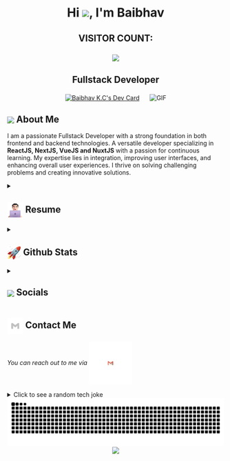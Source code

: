 <h1 align="center">Hi <img src="https://media.tenor.com/SNL9_xhZl9oAAAAi/waving-hand-joypixels.gif" width="32px"/>, I'm Baibhav</h1>
<h2 align="center"><p align="center">VISITOR COUNT:</p>
<p align="center"><img src="https://profile-counter.glitch.me/xxfreeshroudxx/count.svg"</p>
  <br>
  <br>
  Fullstack Developer
</h2>
  <div align="center">
    <a href="https://app.daily.dev/baibhavkc89"><img src="https://api.daily.dev/devcards/7596fea9d9984f04b1552e5310600481.png?r=s3x" width="300" alt="Baibhav K.C's Dev Card"/></a>
    &nbsp;&nbsp;&nbsp;&nbsp;
    <img alt="GIF" src="https://media4.giphy.com/media/11KzOet1ElBDz2/giphy.gif?cid=6c09b952ufa3xxbbm0mpuadm2zaik3wjp4m9luz2ly0lyz8d&ep=v1_internal_gif_by_id&rid=giphy.gif&ct=g" />
  </div>


## <img align ='center' src="https://i.giphy.com/media/v1.Y2lkPTc5MGI3NjExdjh2dDM4bDhyYzM5NmppaHJ6dG56Mmh3bTkyanFkdWRvZ3R1cGoycSZlcD12MV9pbnRlcm5hbF9naWZfYnlfaWQmY3Q9ZQ/LOnt6uqjD9OexmQJRB/giphy.gif" width="37" /> About Me

I am a passionate Fullstack Developer with a strong foundation in both frontend and backend technologies. A versatile developer specializing in **ReactJS, NextJS, VueJS and NuxtJS** with a passion for continuous learning. My expertise lies in integration, improving user interfaces, and enhancing overall user experiences. I thrive on solving challenging problems and creating innovative solutions.

<details>
 <summary>
    <h2> 
      <img align="center" src="https://github.com/xxFREESHROUDxx/xxFREESHROUDxx/blob/icons/about.png" width="37" /> 
    Resume
    </h2>
</summary>

 <details>
  <summary><h4> <img align="center" src="https://github.com/xxFREESHROUDxx/xxFREESHROUDxx/blob/icons/academics.gif" width="29"/> Academics</h4></summary>
  <span><img src="https://img.shields.io/badge/Bsc_CSIT-Tribhuwan_University-1877F2?style=for-the-badge"></span>
  <span><img src="https://img.shields.io/badge/GPA-3.2/4-EFEEE9?style=for-the-badge"></span>
 </details>

 <details>
  <summary><h4> <img align="center" src="https://github.com/xxFREESHROUDxx/xxFREESHROUDxx/blob/icons/experience.gif" width="29"/> Experience</h4></summary>
   
  - **FullStack Developer** at Bookmundi Aps | 2nd October, 2023 - Present
    - Migrated old bookmundi website into NextJS which is still in progress.
    - Improved UI loading speed and mobile responsiveness, reducing user-reported bugs by 20%. 
    - Upgraded old bookmundi website design with new modern styles. 

  - **Frontend Developer** at Proshore Pvt. Ltd. | Feb 2023 - June 2024
    - Worked on a time tracking web application that can keep time logs records of users similar to Clockify. It was designed to replace Clockify for all the employees of the company. 
    - The primary objective of the project was to provide users with a straightforward and intuitive time tracking solution.
    - The technologies utilized for this project included React, HTML, CSS, JavaScript, and Tailwind CSS. Additionally, we incorporated API calls, including bearer tokens, to ensure seamless integration with the backend.

  - **Frontend Developer** at Lightweb Group Pvt. Ltd. | Jan 2020 - May 2022
    - Started as a frontend developer after a successful 6-month internship. Transitioned from personal projects to handling professional tasks.
    - Initiated personal projects, refining skills in React, HTML, CSS, and JavaScript. Evolved into contributing to more complex projects with professional design standards.
    - Gained a solid grasp of Git, mastering version control for efficient code management. Learned best practices for interface design, focusing on user experience and aestheticsc.
    - Expanded skills beyond design aesthetics. Gained insights into web accessibility, recognizing its importance. Developed expertise in optimizing SEO and improving website performance.
  
 </details>

  <details>
  <summary><h4> <img align="center" src="https://github.com/xxFREESHROUDxx/xxFREESHROUDxx/blob/icons/techstack.gif" width="29"/> Tech Stack</h4></summary>
   
  #### Languages
  ![HTML5](https://img.shields.io/badge/html5-%23E34F26.svg?style=for-the-badge&logo=html5&logoColor=white)
  ![CSS3](https://img.shields.io/badge/css3-%231572B6.svg?style=for-the-badge&logo=css3&logoColor=white) 
  ![JavaScript](https://img.shields.io/badge/javascript-%23323330.svg?style=for-the-badge&logo=javascript&logoColor=%23F7DF1E) 
  ![Typescript](https://img.shields.io/badge/TypeScript-007ACC?style=for-the-badge&logo=typescript&logoColor=white)
  ![C](https://img.shields.io/badge/c-%2300599C.svg?style=for-the-badge&logo=c&logoColor=white) 
  ![C++](https://img.shields.io/badge/c++-%2300599C.svg?style=for-the-badge&logo=c%2B%2B&logoColor=white)  
  ![Java](https://img.shields.io/badge/java-%23ED8B00.svg?style=for-the-badge&logo=java&logoColor=white) 

  #### Libraries/Frameworks
  ![Bootstrap](https://img.shields.io/badge/bootstrap-%23563D7C.svg?style=for-the-badge&logo=bootstrap&logoColor=white) 
  ![TailwindCSS](https://img.shields.io/badge/tailwindcss-%2338B2AC.svg?style=for-the-badge&logo=tailwind-css&logoColor=white) 
  ![React](https://img.shields.io/badge/react-%2320232a.svg?style=for-the-badge&logo=react&logoColor=%2361DAFB) 
  ![Next JS](https://img.shields.io/badge/Next-black?style=for-the-badge&logo=next.js&logoColor=white) 
  ![Express.js](https://img.shields.io/badge/threejs-black?style=for-the-badge&logo=three.js&logoColor=white) 
  ![Firebase](https://img.shields.io/badge/firebase-%23039BE5.svg?style=for-the-badge&logo=firebase) 
  ![MySQL](https://img.shields.io/badge/mysql-%2300f.svg?style=for-the-badge&logo=mysql&logoColor=white) 
  ![MongoDB](https://img.shields.io/badge/MongoDB-%234ea94b.svg?style=for-the-badge&logo=mongodb&logoColor=white) 

  #### Deployment
  ![AWS](https://img.shields.io/badge/AWS-%23FF9900.svg?style=for-the-badge&logo=amazon-aws&logoColor=white) 
  ![Netlify](https://img.shields.io/badge/netlify-%23000000.svg?style=for-the-badge&logo=netlify&logoColor=#00C7B7) 
  ![Heroku](https://img.shields.io/badge/heroku-%23430098.svg?style=for-the-badge&logo=heroku&logoColor=white) 
  ![Vercel](https://img.shields.io/badge/vercel-%23000000.svg?style=for-the-badge&logo=vercel&logoColor=white)

  #### Tools
  ![Adobe Lightroom](https://img.shields.io/badge/Adobe%20Lightroom-31A8FF.svg?style=for-the-badge&logo=Adobe%20Lightroom&logoColor=white) 
  ![Adobe Photoshop](https://img.shields.io/badge/adobephotoshop-%2331A8FF.svg?style=for-the-badge&logo=adobephotoshop&logoColor=white) 
  ![Adobe Premiere Pro](https://img.shields.io/badge/Adobe%20Premiere%20Pro-9999FF.svg?style=for-the-badge&logo=Adobe%20Premiere%20Pro&logoColor=white) 
  ![Figma](https://img.shields.io/badge/figma-%23F24E1E.svg?style=for-the-badge&logo=figma&logoColor=white) 
  ![Notion](https://img.shields.io/badge/Notion-%23000000.svg?style=for-the-badge&logo=notion&logoColor=white)
  
</details>

 <details>
  <summary><h4> <img align="center" src="https://github.com/xxFREESHROUDxx/xxFREESHROUDxx/blob/icons/projects.gif" width="29"/> Projects</h4></summary>

  #### <a href="https://github.com/xxFREESHROUDxx/portfolio-website">Portfolio Website</a>
  <span><img src="https://camo.githubusercontent.com/6c3957842901e5baa389f3bb8758c8966683333b28493013062fcab5fab645e7/68747470733a2f2f696d672e736869656c64732e696f2f62616467652f52656163742d3230323332413f7374796c653d666f722d7468652d6261646765266c6f676f3d7265616374266c6f676f436f6c6f723d363144414642"></span>
  <span><img src="https://camo.githubusercontent.com/6c62369c4e99b8a15e8bc2252842ba29e6af1a870849ba36b78e534304113437/68747470733a2f2f696d672e736869656c64732e696f2f62616467652f5461696c77696e645f4353532d3338423241433f7374796c653d666f722d7468652d6261646765266c6f676f3d7461696c77696e642d637373266c6f676f436f6c6f723d7768697465" /></span>
  - Created personal portfolio website for myself using ReactJS. 
</details>

</details>

<details>
  <summary><h2> <img align="center" src="https://github.com/xxFREESHROUDxx/xxFREESHROUDxx/blob/icons/stats.gif" width="32"/> Github Stats</h2></summary>
  
  ### GitHub
  <div align="center">

   Github Stats             |  Github streaks / Contributions
:-------------------------:|:-------------------------:
<img src="https://github-readme-stats.vercel.app/api?username=xxfreeshroudxx&show_icons=true&locale=en" width="500" alt="xxfreeshroudxx" /> | <img src="https://github-readme-streak-stats.herokuapp.com/?user=xxfreeshroudxx&" alt="xxfreeshroudxx" width="500" />

   ![](https://github-readme-stats.vercel.app/api/top-langs/?username=xxFREESHROUDxx&theme=tokyonight&hide_border=false&include_all_commits=true&count_private=false&layout=compact)<br/>
   ![](https://github-readme-activity-graph.vercel.app/graph?username=xxFREESHROUDxx&theme=tokyo-night)<br/>

  </div>
  
</details>

<details>
  <summary><h2> <img align ='center' src='https://i.giphy.com/media/v1.Y2lkPTc5MGI3NjExaGtqdDdwN2oyNWJ4czlncHBkamJxaHcxYmVmcXY3a3I3MjRmYjBrbCZlcD12MV9pbnRlcm5hbF9naWZfYnlfaWQmY3Q9ZQ/kmUvauX8TMWg0OsqKW/giphy.gif' width ='37' /> Socials</h2></summary>

<div style="display: flex; flex-direction: column; justify-content: center; align-items: center; ">
  <a href="https://github.com/xxFREESHROUDxx">
    <img align="center" src="https://github.com/xxFREESHROUDxx/xxFREESHROUDxx/blob/icons/github.gif" width="70"/>
  </a>
  <a href="https://linkedin.com/in/baibhav-kc-388b571aa">
    <img align="center" src="https://github.com/xxFREESHROUDxx/xxFREESHROUDxx/blob/icons/linkedin.gif" width="70"/>
  </a>
  <a href="https://www.quora.com/profile/Baibhav-Kc">
    <img align="center" src="https://github.com/xxFREESHROUDxx/xxFREESHROUDxx/blob/icons/quora.gif" width="70"/>
  </a>
</div>

  
</details>

## <img align="center" src="https://github.com/xxFREESHROUDxx/xxFREESHROUDxx/blob/icons/contact.gif" width="37"/> Contact Me

  <p>
    <i>You can reach out to me via</i>
    <a href="mailto:baibhavkc11@gmail.com">
      <img align="center" src="https://github.com/xxFREESHROUDxx/xxFREESHROUDxx/blob/icons/gmail.gif" width="100"/>
    </a>
  </p>

<details>
  <summary>Click to see a random tech joke</summary>
  <div align="center">

  ![Jokes Card](https://readme-jokes.vercel.app/api?theme=halloween)

  </div>
</details>

<div align="center">
  <picture>
    <source media="(prefers-color-scheme: dark)" srcset="https://github.com/xxFREESHROUDxx/xxFREESHROUDxx/blob/output/github-contribution-grid-snake-dark.svg">
    <source media="(prefers-color-scheme: light)" srcset="https://github.com/xxFREESHROUDxx/xxFREESHROUDxx/blob/output/github-contribution-grid-snake.svg">
    <img alt="github contribution grid snake animation" src="https://github.com/xxFREESHROUDxx/xxFREESHROUDxx/blob/output/github-contribution-grid-snake.svg">
  </picture>
</div>

<div align="center">
  <img src="https://media.tenor.com/PmFzm4cXgLoAAAAi/thank-you-thank-u.gif"/>
</div>

